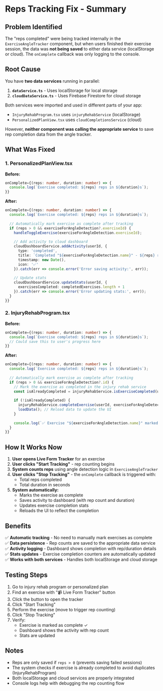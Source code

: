 # Reps Tracking Fix - Summary

## Problem Identified
The "reps completed" were being tracked internally in the `ExerciseAngleTracker` component, but when users finished their exercise session, the data was **not being saved** to either data service (localStorage or cloud). The `onComplete` callback was only logging to the console.

## Root Cause
You have **two data services** running in parallel:
1. **`dataService.ts`** - Uses localStorage for local storage
2. **`cloudDataService.ts`** - Uses Firebase Firestore for cloud storage

Both services were imported and used in different parts of your app:
- `InjuryRehabProgram.tsx` uses `injuryRehabService` (localStorage)
- `PersonalizedPlanView.tsx` uses `cloudCompletionsService` (cloud)

However, **neither component was calling the appropriate service** to save rep completion data from the angle tracker.

## What Was Fixed

### 1. PersonalizedPlanView.tsx
**Before:**
```typescript
onComplete={(reps: number, duration: number) => {
  console.log(`Exercise completed: ${reps} reps in ${duration}s`);
}}
```

**After:**
```typescript
onComplete={(reps: number, duration: number) => {
  console.log(`Exercise completed: ${reps} reps in ${duration}s`);
  
  // Automatically mark exercise as complete after tracking
  if (reps > 0 && exerciseForAngleDetection?.exerciseId) {
    handleToggleExercise(exerciseForAngleDetection.exerciseId);
    
    // Add activity to cloud dashboard
    cloudDashboardService.addActivity(userId, {
      type: 'completed',
      title: `Completed "${exerciseForAngleDetection.name}" - ${reps} reps in ${duration}s`,
      timestamp: new Date(),
      icon: '✅'
    }).catch(err => console.error('Error saving activity:', err));
    
    // Update stats
    cloudDashboardService.updateStats(userId, {
      exercisesCompleted: completedExercises.length + 1
    }).catch(err => console.error('Error updating stats:', err));
  }
}}
```

### 2. InjuryRehabProgram.tsx
**Before:**
```typescript
onComplete={(reps: number, duration: number) => {
  console.log(`Exercise completed: ${reps} reps in ${duration}s`);
  // Could save this to user's progress here
}}
```

**After:**
```typescript
onComplete={(reps: number, duration: number) => {
  console.log(`Exercise completed: ${reps} reps in ${duration}s`);
  
  // Automatically mark exercise as complete after tracking
  if (reps > 0 && exerciseForAngleDetection?.id) {
    // Mark the exercise as completed in the injury rehab service
    const isAlreadyCompleted = injuryRehabService.isExerciseCompleted(userId, exerciseForAngleDetection.id);
    
    if (!isAlreadyCompleted) {
      injuryRehabService.completeExercise(userId, exerciseForAngleDetection.id);
      loadData(); // Reload data to update the UI
    }
    
    console.log(`✅ Exercise "${exerciseForAngleDetection.name}" marked as complete with ${reps} reps`);
  }
}}
```

## How It Works Now

1. **User opens Live Form Tracker** for an exercise
2. **User clicks "Start Tracking"** - rep counting begins
3. **System counts reps** using angle detection logic in `ExerciseAngleTracker`
4. **User clicks "Stop Tracking"** - the `onComplete` callback is triggered with:
   - Total reps completed
   - Total duration in seconds
5. **System automatically:**
   - Marks the exercise as complete
   - Saves activity to dashboard (with rep count and duration)
   - Updates exercise completion stats
   - Reloads the UI to reflect the completion

## Benefits

✅ **Automatic tracking** - No need to manually mark exercises as complete  
✅ **Data persistence** - Rep counts are saved to the appropriate data service  
✅ **Activity logging** - Dashboard shows completion with rep/duration details  
✅ **Stats updates** - Exercise completion counters are automatically updated  
✅ **Works with both services** - Handles both localStorage and cloud storage

## Testing Steps

1. Go to injury rehab program or personalized plan
2. Find an exercise with "📹 Live Form Tracker" button
3. Click the button to open the tracker
4. Click "Start Tracking"
5. Perform the exercise (move to trigger rep counting)
6. Click "Stop Tracking"
7. Verify:
   - Exercise is marked as complete ✓
   - Dashboard shows the activity with rep count
   - Stats are updated

## Notes

- Reps are only saved if `reps > 0` (prevents saving failed sessions)
- The system checks if exercise is already completed to avoid duplicates (InjuryRehabProgram)
- Both localStorage and cloud services are properly integrated
- Console logs help with debugging the rep counting flow
